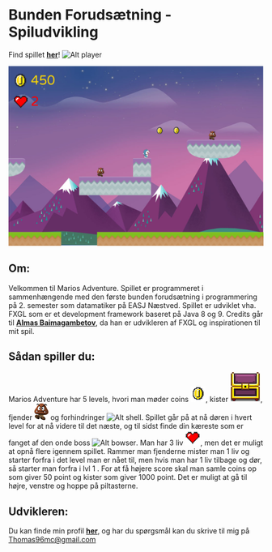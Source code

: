 # Bunden Forudsætning - Spiludvikling
Find spillet <b>[her](https://github.com/Thom9521/Marios-Adventure/blob/master/out/artifacts/Mariotest_jar/Mariotest.jar)</b>!    ![Alt player](https://github.com/Thom9521/Marios-Adventure/blob/master/Mario/src/assets/textures/doraemonSitLille.png)

![Alt Eksempel:](https://github.com/Thom9521/Doraemons-Adventure/blob/master/Mario/src/assets/textures/Eksempel2.png)

## Om:
Velkommen til Marios Adventure. Spillet er programmeret i sammenhængende med den første bunden forudsætning i programmering på 2. semester som datamatiker på EASJ Næstved. Spillet er udviklet vha. FXGL som er et development framework baseret på Java 8 og 9. 
Credits går til <b>[Almas Baimagambetov](https://github.com/AlmasB)</b>, da han er udvikleren af FXGL og inspirationen til mit spil.

## Sådan spiller du:
Marios Adventure har 5 levels, hvori man møder coins ![Alt coin](https://github.com/Thom9521/Doraemons-Adventure/blob/master/Mario/src/assets/textures/marioCoin.png), kister ![Alt kiste](https://github.com/Thom9521/Doraemons-Adventure/blob/master/Mario/src/assets/textures/chest.png), fjender ![Alt fjende](https://github.com/Thom9521/Doraemons-Adventure/blob/master/Mario/src/assets/textures/marioEnemy.png) og forhindringer ![Alt shell](https://github.com/Thom9521/Marios-Adventure/blob/master/Mario/src/assets/textures/marioShell.png). Spillet går på at nå døren i hvert level for at nå videre til det næste, og til sidst finde din kæreste som er fanget af den onde boss ![Alt bowser](https://github.com/Thom9521/Marios-Adventure/blob/master/Mario/src/assets/textures/bowser.png). Man har 3 liv ![Alt Liv](https://github.com/Thom9521/Doraemons-Adventure/blob/master/Mario/src/assets/textures/marioHeart.png), men det er muligt at opnå flere igennem spillet. Rammer man fjenderne mister man 1 liv og starter forfra i det level man er nået til, men hvis man har 1 liv tilbage og dør, så starter man forfra i lvl 1 . For at få højere score skal man samle coins op som giver 50 point og kister som giver 1000 point. Det er muligt at gå til højre, venstre og hoppe på piltasterne. 

## Udvikleren:
Du kan finde min profil <b>[her](https://github.com/Thom9521)</b>, og har du spørgsmål kan du skrive til mig på Thomas96mc@gmail.com
